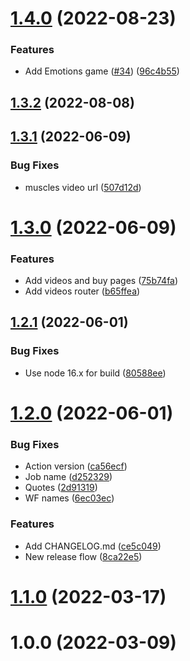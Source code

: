# [1.4.0](https://github.com/dgusakov/bimbimon-landing/compare/1.3.2...1.4.0) (2022-08-23)


### Features

* Add Emotions game ([#34](https://github.com/dgusakov/bimbimon-landing/issues/34)) ([96c4b55](https://github.com/dgusakov/bimbimon-landing/commit/96c4b558a53ef4e139195c1fced5c199bc694549))



## [1.3.2](https://github.com/dgusakov/bimbimon-landing/compare/1.3.1...1.3.2) (2022-08-08)



## [1.3.1](https://github.com/dgusakov/bimbimon-landing/compare/1.3.0...1.3.1) (2022-06-09)


### Bug Fixes

* muscles video url ([507d12d](https://github.com/dgusakov/bimbimon-landing/commit/507d12d2558b2c26e7d870ead7f39780e2dc0cc8))



# [1.3.0](https://github.com/dgusakov/bimbimon-landing/compare/1.2.1...1.3.0) (2022-06-09)


### Features

* Add videos and buy pages ([75b74fa](https://github.com/dgusakov/bimbimon-landing/commit/75b74faab5dea42cdf178faa99235874773d252f))
* Add videos router ([b65ffea](https://github.com/dgusakov/bimbimon-landing/commit/b65ffea364fe84cd98190372bc28e4e69d403b88))



## [1.2.1](https://github.com/dgusakov/bimbimon-landing/compare/1.2.0...1.2.1) (2022-06-01)


### Bug Fixes

* Use node 16.x for build ([80588ee](https://github.com/dgusakov/bimbimon-landing/commit/80588eed78fd30f670b6751004b8df84a65946b5))



# [1.2.0](https://github.com/dgusakov/bimbimon-landing/compare/1.1.0...1.2.0) (2022-06-01)


### Bug Fixes

* Action version ([ca56ecf](https://github.com/dgusakov/bimbimon-landing/commit/ca56ecfd2087a58db3905bd181bd136910d0e5b1))
* Job name ([d252329](https://github.com/dgusakov/bimbimon-landing/commit/d2523296661bbaea63b7e3fb2a00fb5a26961cb1))
* Quotes ([2d91319](https://github.com/dgusakov/bimbimon-landing/commit/2d91319dd7a436e6f8913e30a37466cd6d898907))
* WF names ([6ec03ec](https://github.com/dgusakov/bimbimon-landing/commit/6ec03ec88e36a464a30360540e7d0e1ea1a0bd3b))


### Features

* Add CHANGELOG.md ([ce5c049](https://github.com/dgusakov/bimbimon-landing/commit/ce5c04953f5f555c69a03874260a19bc755b6ae6))
* New release flow ([8ca22e5](https://github.com/dgusakov/bimbimon-landing/commit/8ca22e5d37114307cea359b53c6c6383e9088679))



# [1.1.0](https://github.com/dgusakov/bimbimon-landing/compare/1.0.0...1.1.0) (2022-03-17)



# 1.0.0 (2022-03-09)



